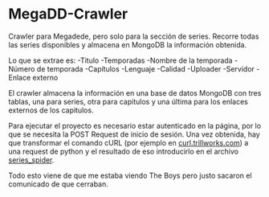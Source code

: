 # MegaDD-Crawler

Crawler para Megadede, pero solo para la sección de series. Recorre todas las series disponibles y almacena en MongoDB la información obtenida.

Lo que se extrae es:
  -Titulo
  -Temporadas
    -Nombre de la temporada
    -Número de temporada
  -Capítulos
    -Lenguaje
    -Calidad
    -Uploader
    -Servidor
    -Enlace externo

El crawler almacena la información en una base de datos MongoDB con tres tablas, una para series, otra para capitulos y una última para los enlaces externos de los capitulos.

Para ejecutar el proyecto es necesario estar autenticado en la página, por lo que se necesita la POST Request de inicio de sesión. Una vez obtenida, hay que transformar el comando cURL (por ejemplo en [curl.trillworks.com](curl.trillworks.com)) a una request de python y el resultado de eso introducirlo en el archivo  [series_spider](https://github.com/eduardez/MegaDD-Crawler/blob/master/spiders/series_spider.py).


Todo esto viene de que me estaba viendo The Boys pero justo sacaron el comunicado de que cerraban.
